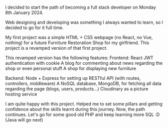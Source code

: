 I decided to start the path of becoming a full stack developer on Monday 8th January 2024.

Web designing and developing was something I always wanted to learn, so I decided to go for it full time.

My first project was a simple HTML + CSS webpage (no React, no Vue, nothing) for a future Furniture Restoration Shop for my girlfriend. This project is a revamped version of that first project.

This revamped version has the following features:
  Frontend:
    React
    JWT authentication with cookie
    A blog for commenting about news regarding the shop or even personal stuff
    A shop for displaying new furniture

  Backend: 
    Node + Express for setting up RESTful API (with routes, controllers, middleware)
    A NoSQL database, MongoDB, for fetching all data regarding the page (blogs, users, products...)
    Cloudinary as a picture hosting service

I am quite happy with this project. Helped me to set some pillars and getting confidence about the skills learnt during this journey. Now, the path continues. Let's go for some good old PHP and keep learning more SQL :D (Java will go next)
